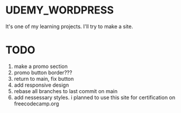 # UDEMY_WORDPRESS

It's one of my learning projects. I'll try to make a site.

# TODO

1. make a promo section
  1.  promo button border???
  2.  return to main, fix button
  3.  add responsive design
  4.  rebase all branches to last commit on main
2. add nessessary styles. i planned to use this site for certification on freecodecamp.org
